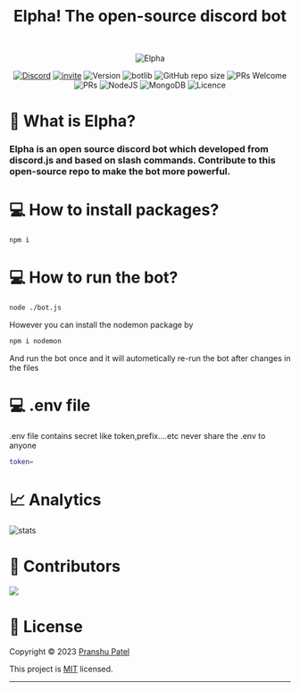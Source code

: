 <div align="center">
<br />
<h1>Elpha! The open-source discord bot</h1>
<br />
  
![Elpha](https://user-images.githubusercontent.com/70943732/213678287-d3c9a9c9-4fa5-44e6-99d7-0976d91cdad6.png)

[![Discord](https://img.shields.io/discord/754381521854398595?color=white&label=DISCORD&logo=discord)](https://discord.gg/CVyx9qyYPF)
[![invite](https://img.shields.io/badge/INVITE-ELPHA-yellow)](https://discord.com/oauth2/authorize?client_id=916613852362330133&permissions=8&scope=bot%20applications.commands)
![Version](https://img.shields.io/badge/version-1.0.0-green.svg?cacheSeconds=2592000)
![botlib](https://img.shields.io/badge/powered_by-discord.js-blue)
![GitHub repo size](https://img.shields.io/github/repo-size/pranshu05/elpha2.0)
![PRs Welcome](https://img.shields.io/badge/PRs-welcome-brightgreen.svg)
![PRs](https://img.shields.io/github/issues-pr/pranshu05/elpha)
![NodeJS](https://img.shields.io/badge/node.js-6DA55F)
![MongoDB](https://img.shields.io/badge/MongoDB-%234ea94b.svg)
![Licence](https://img.shields.io/badge/license-MIT-orange)

</div>

# 🤖 What is Elpha?

### Elpha is an open source discord bot which developed from discord.js and based on slash commands. Contribute to this open-source repo to make the bot more powerful.

# 💻 How to install packages?

```sh
npm i
```

# 💻 How to run the bot?

```sh
node ./bot.js
```

However you can install the nodemon package by

```sh
npm i nodemon
```

And run the bot once and it will autometically re-run the bot after changes in the files

# 💻 .env file

.env file contains secret like token,prefix....etc
never share the .env to anyone

```sh
token=
```

# 📈 Analytics

![stats](https://repobeats.axiom.co/api/embed/d0dfc767139bd32afa91e69d2a95e333425dda2f.svg)

# 🤝 Contributors

<a href="https://github.com/pranshu05/elpha2.0/graphs/contributors">
  <img src="https://contrib.rocks/image?repo=pranshu05/Elpha2.0" />
</a>

# 📝 License

Copyright © 2023 [Pranshu Patel](https://github.com/pranshu05)

This project is [MIT](https://opensource.org/licenses/MIT) licensed.

---
